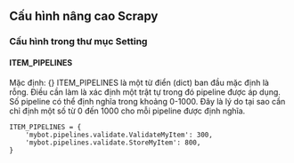 ## Cấu hình nâng cao Scrapy
### Cấu hình trong thư mục Setting
#### ITEM_PIPELINES
Mặc định: {}
ITEM_PIPELINES là một từ điển (dict) ban đầu mặc định là rỗng. Điều cần làm là xác định một trật tự trong đó pipeline
được áp dụng. Số pipeline có thể định nghĩa trong khoảng 0-1000. Đây là lý do tại sao cần chỉ định một số từ 0 đến 1000 
cho mỗi pipeline được định nghĩa.
```lightning
ITEM_PIPELINES = {
    'mybot.pipelines.validate.ValidateMyItem': 300,
    'mybot.pipelines.validate.StoreMyItem': 800,
}
```